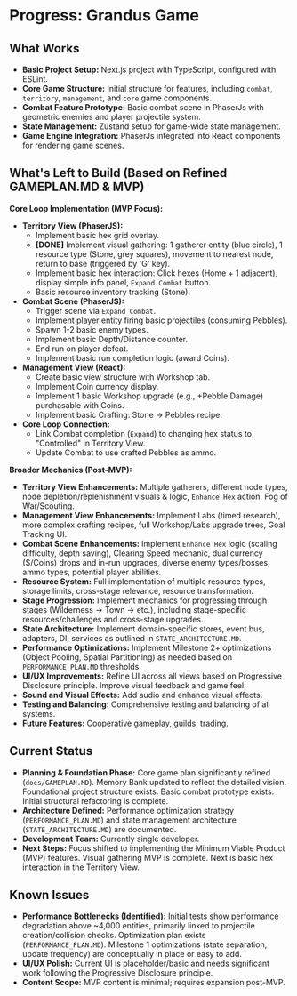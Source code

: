 # Progress: Grandus Game

## What Works
- **Basic Project Setup:** Next.js project with TypeScript, configured with ESLint.
- **Core Game Structure:** Initial structure for features, including `combat`, `territory`, `management`, and `core` game components.
- **Combat Feature Prototype:** Basic combat scene in PhaserJs with geometric enemies and player projectile system.
- **State Management:** Zustand setup for game-wide state management.
- **Game Engine Integration:** PhaserJs integrated into React components for rendering game scenes.

## What's Left to Build (Based on Refined GAMEPLAN.MD & MVP)

**Core Loop Implementation (MVP Focus):**
-   **Territory View (PhaserJS):**
    -   Implement basic hex grid overlay.
    -   **[DONE]** Implement visual gathering: 1 gatherer entity (blue circle), 1 resource type (Stone, grey squares), movement to nearest node, return to base (triggered by 'G' key).
    -   Implement basic hex interaction: Click hexes (Home + 1 adjacent), display simple info panel, `Expand Combat` button.
    -   Basic resource inventory tracking (Stone).
-   **Combat Scene (PhaserJS):**
    -   Trigger scene via `Expand Combat`.
    -   Implement player entity firing basic projectiles (consuming Pebbles).
    -   Spawn 1-2 basic enemy types.
    -   Implement basic Depth/Distance counter.
    -   End run on player defeat.
    -   Implement basic run completion logic (award Coins).
-   **Management View (React):**
    -   Create basic view structure with Workshop tab.
    -   Implement Coin currency display.
    -   Implement 1 basic Workshop upgrade (e.g., +Pebble Damage) purchasable with Coins.
    -   Implement basic Crafting: Stone -> Pebbles recipe.
-   **Core Loop Connection:**
    -   Link Combat completion (`Expand`) to changing hex status to "Controlled" in Territory View.
    -   Update Combat to use crafted Pebbles as ammo.

**Broader Mechanics (Post-MVP):**
-   **Territory View Enhancements:** Multiple gatherers, different node types, node depletion/replenishment visuals & logic, `Enhance Hex` action, Fog of War/Scouting.
-   **Management View Enhancements:** Implement Labs (timed research), more complex crafting recipes, full Workshop/Labs upgrade trees, Goal Tracking UI.
-   **Combat Scene Enhancements:** Implement `Enhance Hex` logic (scaling difficulty, depth saving), Clearing Speed mechanic, dual currency ($/Coins) drops and in-run upgrades, diverse enemy types/bosses, ammo types, potential player abilities.
-   **Resource System:** Full implementation of multiple resource types, storage limits, cross-stage relevance, resource transformation.
-   **Stage Progression:** Implement mechanics for progressing through stages (Wilderness -> Town -> etc.), including stage-specific resources/challenges and cross-stage upgrades.
-   **State Architecture:** Implement domain-specific stores, event bus, adapters, DI, services as outlined in `STATE_ARCHITECTURE.MD`.
-   **Performance Optimizations:** Implement Milestone 2+ optimizations (Object Pooling, Spatial Partitioning) as needed based on `PERFORMANCE_PLAN.MD` thresholds.
-   **UI/UX Improvements:** Refine UI across all views based on Progressive Disclosure principle. Improve visual feedback and game feel.
-   **Sound and Visual Effects:** Add audio and enhance visual effects.
-   **Testing and Balancing:** Comprehensive testing and balancing of all systems.
-   **Future Features:** Cooperative gameplay, guilds, trading.

## Current Status
- **Planning & Foundation Phase:** Core game plan significantly refined (`docs/GAMEPLAN.MD`). Memory Bank updated to reflect the detailed vision. Foundational project structure exists. Basic combat prototype exists. Initial structural refactoring is complete.
- **Architecture Defined:** Performance optimization strategy (`PERFORMANCE_PLAN.MD`) and state management architecture (`STATE_ARCHITECTURE.MD`) are documented.
- **Development Team:** Currently single developer.
- **Next Steps:** Focus shifted to implementing the Minimum Viable Product (MVP) features. Visual gathering MVP is complete. Next is basic hex interaction in the Territory View.

## Known Issues
- **Performance Bottlenecks (Identified):** Initial tests show performance degradation above ~4,000 entities, primarily linked to projectile creation/collision checks. Optimization plan exists (`PERFORMANCE_PLAN.MD`). Milestone 1 optimizations (state separation, update frequency) are conceptually in place or easy to add.
- **UI/UX Polish:** Current UI is placeholder/basic and needs significant work following the Progressive Disclosure principle.
- **Content Scope:** MVP content is minimal; requires expansion post-MVP.
